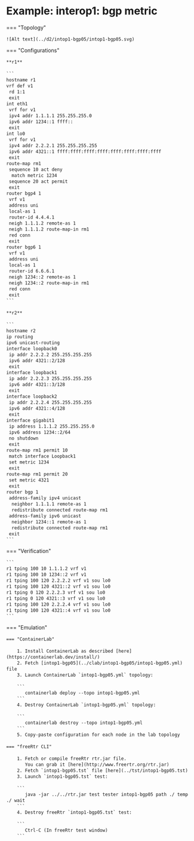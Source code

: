 # Example: interop1: bgp metric

=== "Topology"

    ![Alt text](../d2/intop1-bgp05/intop1-bgp05.svg)

=== "Configurations"

    **r1**

    ```
    hostname r1
    vrf def v1
     rd 1:1
     exit
    int eth1
     vrf for v1
     ipv4 addr 1.1.1.1 255.255.255.0
     ipv6 addr 1234::1 ffff::
     exit
    int lo0
     vrf for v1
     ipv4 addr 2.2.2.1 255.255.255.255
     ipv6 addr 4321::1 ffff:ffff:ffff:ffff:ffff:ffff:ffff:ffff
     exit
    route-map rm1
     sequence 10 act deny
      match metric 1234
     sequence 20 act permit
     exit
    router bgp4 1
     vrf v1
     address uni
     local-as 1
     router-id 4.4.4.1
     neigh 1.1.1.2 remote-as 1
     neigh 1.1.1.2 route-map-in rm1
     red conn
     exit
    router bgp6 1
     vrf v1
     address uni
     local-as 1
     router-id 6.6.6.1
     neigh 1234::2 remote-as 1
     neigh 1234::2 route-map-in rm1
     red conn
     exit
    ```

    **r2**

    ```
    hostname r2
    ip routing
    ipv6 unicast-routing
    interface loopback0
     ip addr 2.2.2.2 255.255.255.255
     ipv6 addr 4321::2/128
     exit
    interface loopback1
     ip addr 2.2.2.3 255.255.255.255
     ipv6 addr 4321::3/128
     exit
    interface loopback2
     ip addr 2.2.2.4 255.255.255.255
     ipv6 addr 4321::4/128
     exit
    interface gigabit1
     ip address 1.1.1.2 255.255.255.0
     ipv6 address 1234::2/64
     no shutdown
     exit
    route-map rm1 permit 10
     match interface Loopback1
     set metric 1234
     exit
    route-map rm1 permit 20
     set metric 4321
     exit
    router bgp 1
     address-family ipv4 unicast
      neighbor 1.1.1.1 remote-as 1
      redistribute connected route-map rm1
     address-family ipv6 unicast
      neighbor 1234::1 remote-as 1
      redistribute connected route-map rm1
     exit
    ```

=== "Verification"

    ```
    r1 tping 100 10 1.1.1.2 vrf v1
    r1 tping 100 10 1234::2 vrf v1
    r1 tping 100 120 2.2.2.2 vrf v1 sou lo0
    r1 tping 100 120 4321::2 vrf v1 sou lo0
    r1 tping 0 120 2.2.2.3 vrf v1 sou lo0
    r1 tping 0 120 4321::3 vrf v1 sou lo0
    r1 tping 100 120 2.2.2.4 vrf v1 sou lo0
    r1 tping 100 120 4321::4 vrf v1 sou lo0
    ```

=== "Emulation"

    === "ContainerLab"

        1. Install ContainerLab as described [here](https://containerlab.dev/install/)  
        2. Fetch [intop1-bgp05](../clab/intop1-bgp05/intop1-bgp05.yml) file  
        3. Launch ContainerLab `intop1-bgp05.yml` topology:  

        ```
           containerlab deploy --topo intop1-bgp05.yml  
        ```
        4. Destroy ContainerLab `intop1-bgp05.yml` topology:  

        ```
           containerlab destroy --topo intop1-bgp05.yml  
        ```
        5. Copy-paste configuration for each node in the lab topology

    === "freeRtr CLI"

        1. Fetch or compile freeRtr rtr.jar file.  
           You can grab it [here](http://www.freertr.org/rtr.jar)  
        2. Fetch `intop1-bgp05.tst` file [here](../tst/intop1-bgp05.tst)  
        3. Launch `intop1-bgp05.tst` test:  

        ```
           java -jar ../../rtr.jar test tester intop1-bgp05 path ./ temp ./ wait
        ```
        4. Destroy freeRtr `intop1-bgp05.tst` test:  

        ```
           Ctrl-C (In freeRtr test window)
        ```

